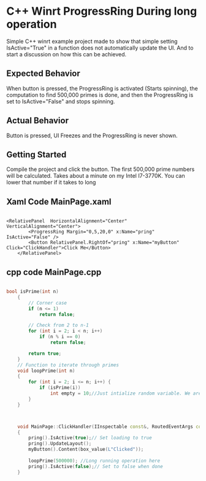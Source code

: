 # C++ Winrt ProgressRing During long operation

Simple C++ winrt example project made to show that simple setting IsActive="True" in a function does not
automatically update the UI. And to start a discussion on how this can be achieved.  


## Expected Behavior
  When button is pressed, the ProgressRing is activated (Starts spinning), the computation to find 500,000 primes is done,
  and then the ProgressRing is set to IsActive="False" and stops spinning.

## Actual Behavior
  Button is pressed, UI Freezes and the ProgressRing is never shown.

## Getting Started

Compile the project and click the button. The first 500,000 prime numbers will be calculated. Takes about a minute
on my Intel I7-3770K. You can lower that number if it takes to long


## Xaml Code MainPage.xaml
```xaml

<RelativePanel  HorizontalAlignment="Center" VerticalAlignment="Center">
        <ProgressRing Margin="0,5,20,0" x:Name="pring" IsActive="False" />
        <Button RelativePanel.RightOf="pring" x:Name="myButton" Click="ClickHandler">Click Me</Button>
    </RelativePanel>
```

## cpp code MainPage.cpp

```c++

bool isPrime(int n)
	{
		// Corner case 
		if (n <= 1)
			return false;

		// Check from 2 to n-1 
		for (int i = 2; i < n; i++)
			if (n % i == 0)
				return false;

		return true;
	}
	// Function to iterate through primes
	void loopPrime(int n)
	{
		for (int i = 2; i <= n; i++) {
			if (isPrime(i))
				int empty = 10;//Just intialize random variable. We are just taking up time here
		}
	}



    void MainPage::ClickHandler(IInspectable const&, RoutedEventArgs const&)
    {
		pring().IsActive(true);// Set loading to true
		pring().UpdateLayout();
        myButton().Content(box_value(L"Clicked"));
		
		loopPrime(500000); //Long running operation here
		pring().IsActive(false);// Set to false when done
    }
```
